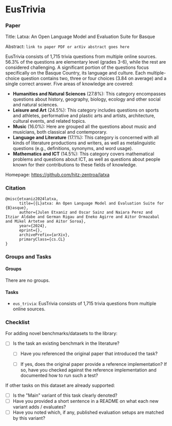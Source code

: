 # EusTrivia

### Paper

Title: Latxa: An Open Language Model and Evaluation Suite for Basque

Abstract: `link to paper PDF or arXiv abstract goes here`

EusTrivia consists of 1,715 trivia questions from multiple online sources. 56.3\% of the questions are elementary level (grades 3-6), while the rest are considered challenging. A significant portion of the questions focus specifically on the Basque Country, its language and culture. Each multiple-choice question contains two, three or four choices (3.84 on average) and a single correct answer. Five areas of knowledge are covered:

- **Humanities and Natural Sciences** (27.8%): This category encompasses questions about history, geography, biology, ecology and other social and natural sciences.
- **Leisure and Art** (24.5%): This category includes questions on sports and athletes, performative and plastic arts and artists, architecture, cultural events, and related topics.
- **Music** (16.0%): Here are grouped all the questions about music and musicians, both classical and contemporary.
- **Language and Literature** (17.1%): This category is concerned with all kinds of literature productions and writers, as well as metalinguistic questions (e.g., definitions, synonyms, and word usage).
- **Mathematics and ICT** (14.5%): This category covers mathematical problems and questions about ICT, as well as questions about people known for their contributions to these fields of knowledge.

Homepage: https://github.com/hitz-zentroa/latxa


### Citation

```
@misc{etxaniz2024latxa,
      title={{L}atxa: An Open Language Model and Evaluation Suite for {B}asque},
      author={Julen Etxaniz and Oscar Sainz and Naiara Perez and Itziar Aldabe and German Rigau and Eneko Agirre and Aitor Ormazabal and Mikel Artetxe and Aitor Soroa},
      year={2024},
      eprint={},
      archivePrefix={arXiv},
      primaryClass={cs.CL}
}
```

### Groups and Tasks

#### Groups

There are no groups.

#### Tasks

* `eus_trivia`: EusTrivia consists of 1,715 trivia questions from multiple online sources.

### Checklist

For adding novel benchmarks/datasets to the library:
* [ ] Is the task an existing benchmark in the literature?
  * [ ] Have you referenced the original paper that introduced the task?
  * [ ] If yes, does the original paper provide a reference implementation? If so, have you checked against the reference implementation and documented how to run such a test?


If other tasks on this dataset are already supported:
* [ ] Is the "Main" variant of this task clearly denoted?
* [ ] Have you provided a short sentence in a README on what each new variant adds / evaluates?
* [ ] Have you noted which, if any, published evaluation setups are matched by this variant?

